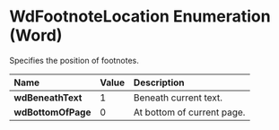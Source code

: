 
# WdFootnoteLocation Enumeration (Word)

Specifies the position of footnotes.



|**Name**|**Value**|**Description**|
|:-----|:-----|:-----|
|**wdBeneathText**|1|Beneath current text.|
|**wdBottomOfPage**|0|At bottom of current page.|
